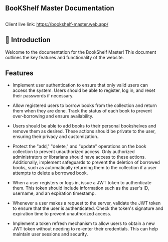 
## BooKShelf Master Documentation

## 


Client live link: https://bookshelf-master.web.app/



## 🚀 Introduction
Welcome to the documentation for the BookShelf  Master! This document outlines the key features and functionality of the website.


## Features

- Implement user authentication to ensure that only valid users can access the system. Users should be able to register, log in, and reset their passwords if necessary.

- Allow registered users to borrow books from the collection and return them when they are done. Track the status of each book to prevent over-borrowing and ensure availability.

- Users should be able to add books to their personal bookshelves and remove them as desired. These actions should be private to the user, ensuring their privacy and customization..

- Protect the "add," "delete," and "update" operations on the book collection to prevent unauthorized access. Only authorized administrators or librarians should have access to these actions. Additionally, implement safeguards to prevent the deletion of borrowed books, such as automatically returning them to the collection if a user attempts to delete a borrowed book.

- When a user registers or logs in, issue a JWT token to authenticate them. This token should include information such as the user's ID, username, and an expiration timestamp.
- Whenever a user makes a request to the server, validate the JWT token to ensure that the user is authenticated. Check the token's signature and expiration time to prevent unauthorized access.

- Implement a token refresh mechanism to allow users to obtain a new JWT token without needing to re-enter their credentials. This can help maintain user sessions and security.


